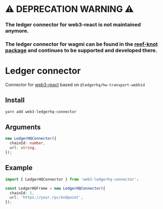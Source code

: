 # ⚠️ DEPRECATION WARNING ⚠️
### The ledger connector for web3-react is not maintained anymore.
### The ledger connector for wagmi can be found in the [reef-knot package](https://github.com/lidofinance/reef-knot/tree/main/packages/connectors/ledger-connector) and continues to be supported and developed there.

# Ledger connector

Connector for [web3-react](https://github.com/NoahZinsmeister/web3-react) based on `@ledgerhq/hw-transport-webhid`

## Install

```bash
yarn add web3-ledgerhq-connector
```

## Arguments

```ts
new LedgerHQConnector({
  chainId: number,
  url: string,
});
```

## Example

```ts
import { LedgerHQConnector } from 'web3-ledgerhq-connector';

const LedgerHQFrame = new LedgerHQConnector({
  chainId: 1,
  url: 'https://your.rpc/endpoint',
});
```
